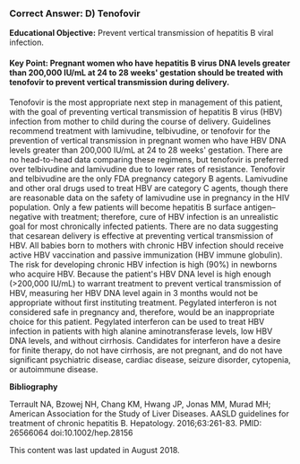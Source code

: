 
### Correct Answer: D) Tenofovir 

**Educational Objective:** Prevent vertical transmission of hepatitis B viral infection.

#### **Key Point:** Pregnant women who have hepatitis B virus DNA levels greater than 200,000 IU/mL at 24 to 28 weeks' gestation should be treated with tenofovir to prevent vertical transmission during delivery.

Tenofovir is the most appropriate next step in management of this patient, with the goal of preventing vertical transmission of hepatitis B virus (HBV) infection from mother to child during the course of delivery. Guidelines recommend treatment with lamivudine, telbivudine, or tenofovir for the prevention of vertical transmission in pregnant women who have HBV DNA levels greater than 200,000 IU/mL at 24 to 28 weeks' gestation. There are no head-to-head data comparing these regimens, but tenofovir is preferred over telbivudine and lamivudine due to lower rates of resistance. Tenofovir and telbivudine are the only FDA pregnancy category B agents. Lamivudine and other oral drugs used to treat HBV are category C agents, though there are reasonable data on the safety of lamivudine use in pregnancy in the HIV population. Only a few patients will become hepatitis B surface antigen–negative with treatment; therefore, cure of HBV infection is an unrealistic goal for most chronically infected patients.
There are no data suggesting that cesarean delivery is effective at preventing vertical transmission of HBV. All babies born to mothers with chronic HBV infection should receive active HBV vaccination and passive immunization (HBV immune globulin). The risk for developing chronic HBV infection is high (90%) in newborns who acquire HBV.
Because the patient's HBV DNA level is high enough (>200,000 IU/mL) to warrant treatment to prevent vertical transmission of HBV, measuring her HBV DNA level again in 3 months would not be appropriate without first instituting treatment.
Pegylated interferon is not considered safe in pregnancy and, therefore, would be an inappropriate choice for this patient. Pegylated interferon can be used to treat HBV infection in patients with high alanine aminotransferase levels, low HBV DNA levels, and without cirrhosis. Candidates for interferon have a desire for finite therapy, do not have cirrhosis, are not pregnant, and do not have significant psychiatric disease, cardiac disease, seizure disorder, cytopenia, or autoimmune disease.

**Bibliography**

Terrault NA, Bzowej NH, Chang KM, Hwang JP, Jonas MM, Murad MH; American Association for the Study of Liver Diseases. AASLD guidelines for treatment of chronic hepatitis B. Hepatology. 2016;63:261-83. PMID: 26566064 doi:10.1002/hep.28156

This content was last updated in August 2018.